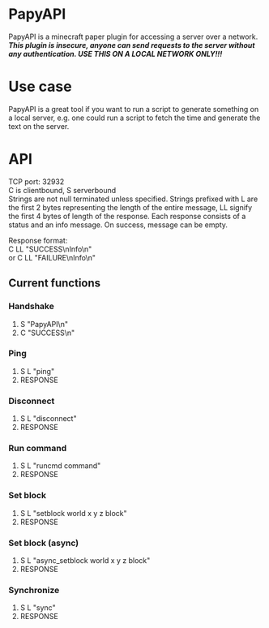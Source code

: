 # PapyAPI
PapyAPI is a minecraft paper plugin for accessing a server over a network.  
***This plugin is insecure, anyone can send requests to the server
without any authentication. USE THIS ON A LOCAL NETWORK ONLY!!!***  

# Use case
PapyAPI is a great tool if you want to run a script to generate something
on a local server, e.g. one could run a script to fetch the time and generate
the text on the server.  

# API
TCP port: 32932  
C is clientbound, S serverbound  
Strings are not null terminated unless specified. Strings prefixed with L are
the first 2 bytes representing the length of the entire message, LL signify the
first 4 bytes of length of the response. Each response consists of a status and
an info message. On success, message can be empty.  
  
Response format:  
C LL "SUCCESS\nInfo\n"  
or
C LL "FAILURE\nInfo\n"  

## Current functions

### Handshake
1. S "PapyAPI\n"  
2. C "SUCCESS\n"  

### Ping
1. S L "ping"  
2. RESPONSE

### Disconnect
1. S L "disconnect"  
2. RESPONSE  

### Run command  
1. S L "runcmd command"  
2. RESPONSE  

### Set block  
1. S L "setblock world x y z block"  
2. RESPONSE  

### Set block (async)  
1. S L "async\_setblock world x y z block"  
2. RESPONSE  

### Synchronize  
1. S L "sync"  
2. RESPONSE  

